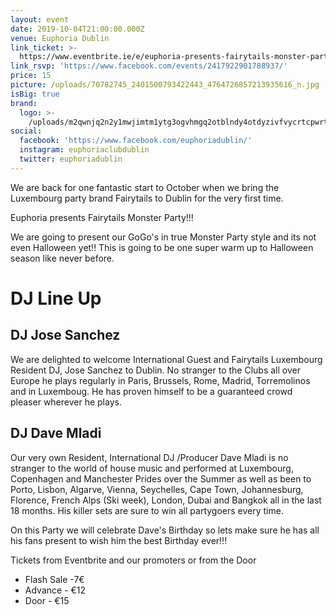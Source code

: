 ```yaml
---
layout: event
date: 2019-10-04T21:00:00.000Z
venue: Euphoria Dublin
link_ticket: >-
  https://www.eventbrite.ie/e/euphoria-presents-fairytails-monster-party-tickets-73885440341
link_rsvp: 'https://www.facebook.com/events/2417922901788937/'
price: 15
picture: /uploads/70782745_2401500793422443_4764726857213935616_n.jpg
isBig: true
brand:
  logo: >-
    /uploads/m2qwnjq2n2y1mwjimtm1ytg3ogvhmgq2otblndy4otdyzivfvycrtcpwrt1sgfilahr0cdovl21lzglhlmfkc2ltzy5jb20vytu1mguxmtrinzu5nzjimjk2yjhmogrkogqynwm5mzg5zdhkyzhjodcxntblywjiogjkzdlhntc5mjg2mwzknc5qcgd8fhx8fhw0odb4mti3fgh0dha6ly93d3cuywr2zxj0cy5pzs9zdgf0.jpg
social:
  facebook: 'https://www.facebook.com/euphoriadublin/'
  instagram: euphoriaclubdublin
  twitter: euphoriadublin
---
```

We are back for one fantastic start to October when we bring the Luxembourg party brand Fairytails to Dublin for the very first time.

Euphoria presents Fairytails Monster Party!!!

We are going to present our GoGo's  in true Monster Party style and its not even Halloween yet!!  This is going to be one super warm up to  Halloween season like never before.

# DJ Line Up

## DJ Jose Sanchez

We are delighted to welcome International Guest and Fairytails Luxembourg Resident DJ, Jose Sanchez to Dublin. No stranger to the Clubs all over Europe he plays regularly in Paris, Brussels, Rome, Madrid, Torremolinos and in Luxemboug. He has proven himself to be a guaranteed crowd pleaser wherever he plays.

## DJ Dave Mladi

Our very own Resident, International DJ /Producer Dave Mladi is no stranger to the world of house music and performed at Luxembourg, Copenhagen and Manchester Prides over the Summer as well as been to Porto, Lisbon, Algarve, Vienna, Seychelles, Cape Town, Johannesburg, Florence, French Alps (Ski week), London, Dubai and Bangkok all in the last 18 months. His killer sets are sure to win all partygoers every time. 



On this Party we will celebrate Dave's Birthday so lets make sure he has all his fans present to wish him the best Birthday ever!!! 



Tickets from Eventbrite and our promoters or from the Door

* Flash Sale  -7€
* Advance - €12 
* Door - €15
